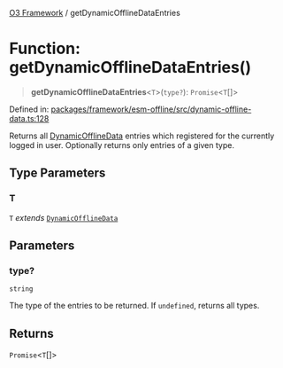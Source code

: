 [O3 Framework](../API.md) / getDynamicOfflineDataEntries

# Function: getDynamicOfflineDataEntries()

> **getDynamicOfflineDataEntries**\<`T`\>(`type?`): `Promise`\<`T`[]\>

Defined in: [packages/framework/esm-offline/src/dynamic-offline-data.ts:128](https://github.com/openmrs/openmrs-esm-core/blob/main/packages/framework/esm-offline/src/dynamic-offline-data.ts#L128)

Returns all [DynamicOfflineData](../interfaces/DynamicOfflineData.md) entries which registered for the currently logged in user.
Optionally returns only entries of a given type.

## Type Parameters

### T

`T` *extends* [`DynamicOfflineData`](../interfaces/DynamicOfflineData.md)

## Parameters

### type?

`string`

The type of the entries to be returned. If `undefined`, returns all types.

## Returns

`Promise`\<`T`[]\>
